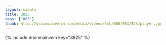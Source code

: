 ```yaml
--- 
layout: sieutv
title: 3825
tags: ["003"]
thumb: http://drainmainvein.com/media/videos/tmb/000/003/825/player.jpg
---
```

{% include drainmainvein key="3825" %} 
